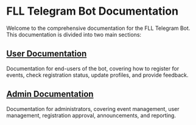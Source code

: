 # FLL Telegram Bot Documentation

Welcome to the comprehensive documentation for the FLL Telegram Bot. This documentation is divided into two main sections:

## [User Documentation](./user/README.md)

Documentation for end-users of the bot, covering how to register for events, check registration status, update profiles, and provide feedback.

## [Admin Documentation](./admin/README.md)

Documentation for administrators, covering event management, user management, registration approval, announcements, and reporting.
